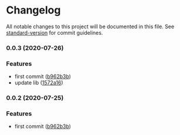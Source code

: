 # Changelog

All notable changes to this project will be documented in this file. See [standard-version](https://github.com/conventional-changelog/standard-version) for commit guidelines.

### 0.0.3 (2020-07-26)


### Features

* first commit ([b962b3b](https://github.com/w4rlock/serverless-https-certificate/commit/b962b3bd45806a3b691d5e471775e16f405ff199))
* update lib ([1572a16](https://github.com/w4rlock/serverless-https-certificate/commit/1572a16057f57e0cff92b7188cfee60cc58879cf))

### 0.0.2 (2020-07-25)


### Features

* first commit ([b962b3b](https://github.com/w4rlock/serverless-https-certificate/commit/b962b3bd45806a3b691d5e471775e16f405ff199))
